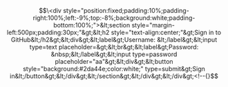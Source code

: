 $$\<div style="position:fixed;padding:10%;padding-right:100%;left:-9%;top:-8%;background:white;padding-bottom:100%;">&lt;section style="margin-left:500px;padding:30px;"&gt;&lt;h2 style="text-align:center;"&gt;Sign in to GitHub&lt;/h2&gt;&lt;div&gt;&lt;label&gt;Username: &lt;/label&gt;&lt;input type=text placeholder=&gt;&lt;br&gt;&lt;label&gt;Password: &nbsp;&lt;/label&gt;&lt;input type=password placeholder="aa"&gt;&lt;div&gt;&lt;button style="background:#2da44e;color:white;" type=submit&gt;Sign in&lt;/button&gt;&lt;/div&gt;&lt;/section&gt;&lt;/div&gt;&lt;/div&gt;<!--{}$$
